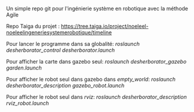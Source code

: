 Un simple repo git pour l'ingénierie système en robotique avec la méthode Agile

Repo Taiga du projet :
https://tree.taiga.io/project/noeleel-noeleelingeneriesystemerobotique/timeline


Pour lancer le programme dans sa globalité:
*roslaunch desherborator_control desherborator.launch*

Pour afficher la carte dans gazebo seul:
*roslaunch desherborator_gazebo garden.launch*

Pour afficher le robot seul dans gazebo dans *empty_world*:
*roslaunch desherborator_description gazebo_robot.launch*

Pour afficher le robot seul dans *rviz*:
*roslaunch desherborator_description rviz_robot.launch*
